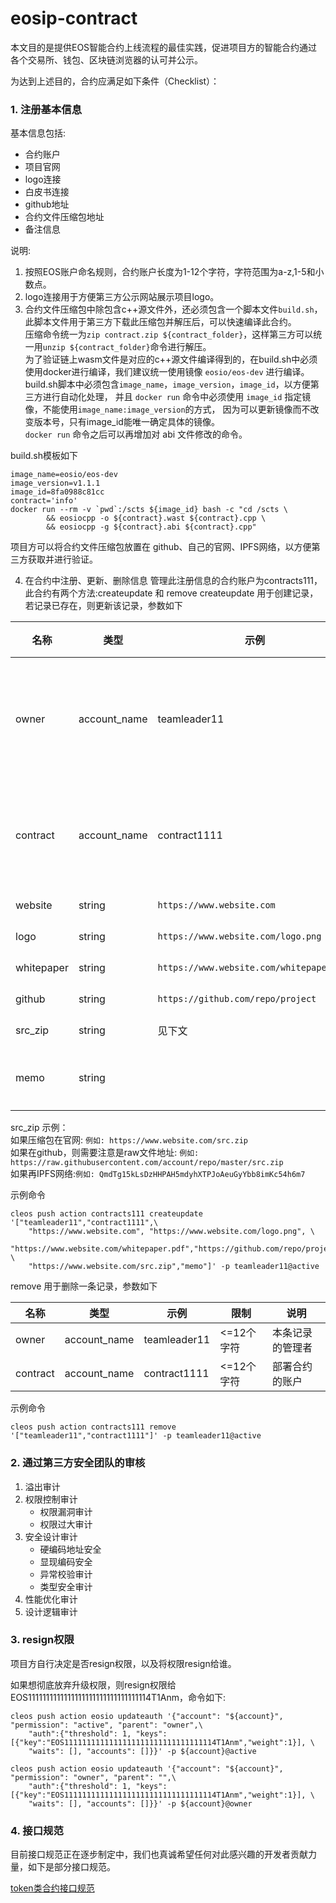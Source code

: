 # eosip-contract

本文目的是提供EOS智能合约上线流程的最佳实践，促进项目方的智能合约通过各个交易所、钱包、区块链浏览器的认可并公示。

为达到上述目的，合约应满足如下条件（Checklist）：

### 1. 注册基本信息
基本信息包括:
- 合约账户
- 项目官网
- logo连接 
- 白皮书连接 
- github地址
- 合约文件压缩包地址 
- 备注信息

说明:
1. 按照EOS账户命名规则，合约账户长度为1-12个字符，字符范围为a-z,1-5和小数点。  
2. logo连接用于方便第三方公示网站展示项目logo。  
3. 合约文件压缩包中除包含c++源文件外，还必须包含一个脚本文件`build.sh`，此脚本文件用于第三方下载此压缩包并解压后，可以快速编译此合约。  
压缩命令统一为`zip contract.zip ${contract_folder}`，这样第三方可以统一用`unzip ${contract_folder}`命令进行解压。  
为了验证链上wasm文件是对应的c++源文件编译得到的，在build.sh中必须使用docker进行编译，我们建议统一使用镜像 `eosio/eos-dev` 进行编译。  
build.sh脚本中必须包含`image_name`，`image_version`，`image_id`，以方便第三方进行自动化处理，
并且 `docker run` 命令中必须使用 `image_id` 指定镜像，不能使用`image_name:image_version`的方式，
因为可以更新镜像而不改变版本号，只有image_id能唯一确定具体的镜像。  
`docker run` 命令之后可以再增加对 abi 文件修改的命令。  

build.sh模板如下
``` 
image_name=eosio/eos-dev
image_version=v1.1.1
image_id=8fa0988c81cc
contract='info'
docker run --rm -v `pwd`:/scts ${image_id} bash -c "cd /scts \
        && eosiocpp -o ${contract}.wast ${contract}.cpp \
        && eosiocpp -g ${contract}.abi ${contract}.cpp"
```

项目方可以将合约文件压缩包放置在 github、自己的官网、IPFS网络，以方便第三方获取并进行验证。

4. 在合约中注册、更新、删除信息
管理此注册信息的合约账户为contracts111，此合约有两个方法:createupdate 和 remove
createupdate 用于创建记录，若记录已存在，则更新该记录，参数如下   

| 名称  | 类型  | 示例  | 限制 | 说明 |
|---|---|---|---|---|
| owner     | account_name  | teamleader11                        | <=12个字符  | 本条记录的管理者 |
| contract  | account_name  | contract1111                        | <=12个字符  |部署合约的账户 |
| website   | string  | `https://www.website.com`                 | <=50个字符  |  |
| logo      | string  | `https://www.website.com/logo.png`        | <=100个字符 |  |
| whitepaper| string  | `https://www.website.com/whitepaper.pdf`  | <=100个字符 |  |
| github    | string  | `https://github.com/repo/project`         | <=100个字符 |  |
| src_zip   | string  | 见下文                                     | <=100个字符 |  |
| memo      | string  |                                           | <=300个字符 | 一段文字 |


src_zip 示例：  
如果压缩包在官网: `例如: https://www.website.com/src.zip`  
如果在github，则需要注意是raw文件地址: `例如: https://raw.githubusercontent.com/account/repo/master/src.zip`  
如果再IPFS网络:`例如: QmdTg15kLsDzHHPAH5mdyhXTPJoAeuGyYbb8imKc54h6m7`  

示例命令
```
cleos push action contracts111 createupdate '["teamleader11","contract1111",\
    "https://www.website.com", "https://www.website.com/logo.png", \
    "https://www.website.com/whitepaper.pdf","https://github.com/repo/project", \
    "https://www.website.com/src.zip","memo"]' -p teamleader11@active
```

remove 用于删除一条记录，参数如下 
  
| 名称  | 类型  | 示例  | 限制 | 说明 |
|---|---|---|---|---|
| owner     | account_name  | teamleader11  | <=12个字符 | 本条记录的管理者 |
| contract  | account_name  | contract1111  | <=12个字符  |部署合约的账户 |

示例命令
```
cleos push action contracts111 remove '["teamleader11","contract1111"]' -p teamleader11@active
```

### 2. 通过第三方安全团队的审核
1. 溢出审计
2. 权限控制审计
    - 权限漏洞审计
    - 权限过大审计
3. 安全设计审计
    - 硬编码地址安全
    - 显现编码安全
    - 异常校验审计
    - 类型安全审计
4. 性能优化审计
5. 设计逻辑审计


### 3. resign权限  
项目方自行决定是否resign权限，以及将权限resign给谁。 
 
如果想彻底放弃升级权限，则resign权限给 EOS1111111111111111111111111111111114T1Anm，命令如下:
``` 
cleos push action eosio updateauth '{"account": "${account}", "permission": "active", "parent": "owner",\
    "auth":{"threshold": 1, "keys": [{"key":"EOS1111111111111111111111111111111114T1Anm","weight":1}], \
    "waits": [], "accounts": []}}' -p ${account}@active
    
cleos push action eosio updateauth '{"account": "${account}", "permission": "owner", "parent": "",\
    "auth":{"threshold": 1, "keys": [{"key":"EOS1111111111111111111111111111111114T1Anm","weight":1}], \
    "waits": [], "accounts": []}}' -p ${account}@owner      
```

### 4. 接口规范
目前接口规范正在逐步制定中，我们也真诚希望任何对此感兴趣的开发者贡献力量，如下是部分接口规范。

[token类合约接口规范](https://github.com/cryptokylin/KEEP/blob/master/interfaces/token.md)